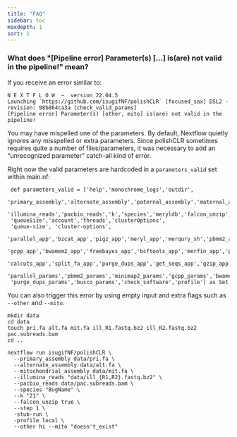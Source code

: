 ```yaml
---
title: "FAQ"
sidebar: toc
maxdepth: 1
sort: 1
---
```


### What does "[Pipeline error] Parameter(s) [...] is(are) not valid in the pipeline!" mean?

If you receive an error similar to:

```
N E X T F L O W  ~  version 22.04.5
Launching `https://github.com/isugifNF/polishCLR` [focused_sax] DSL2 - revision: 98b864ca3a [check_valid_params]
[Pipeline error] Parameter(s) [other, mito] is(are) not valid in the pipeline!
```

You may have mispelled one of the parameters. By default, Nextflow quietly ignores any misspelled or extra parameters. Since polishCLR sometimes requires quite a number of files/parameters, it was necessary to add an “unrecognized parameter” catch-all kind of error.

Right now the valid parameters are hardcoded in a `parameters_valid` set within main.nf:

```
 def parameters_valid = ['help','monochrome_logs','outdir', 
 'primary_assembly','alternate_assembly','paternal_assembly','maternal_assembly','mitochondrial_assembly', 
 'illumina_reads','pacbio_reads','k','species','meryldb','falcon_unzip','same_specimen','steptwo','step', 
 'queueSize','account','threads','clusterOptions', 
 'queue-size', 'cluster-options', 
 'parallel_app','bzcat_app','pigz_app','meryl_app','merqury_sh','pbmm2_app','minimap2_app','samtools_app', 
 'gcpp_app','bwamem2_app','freebayes_app','bcftools_app','merfin_app','pbcstat_app','hist_plot_py', 
 'calcuts_app','split_fa_app','purge_dups_app','get_seqs_app','gzip_app','busco_app','busco_lineage', 
 'parallel_params','pbmm2_params','minimap2_params','gcpp_params','bwamem2_params','freebayes_params', 
 'purge_dups_params','busco_params','check_software','profile'] as Set 
```

You can also trigger this error by using empty input and extra flags such as `--other` and `--mito`. 

```
mkdir data 
cd data
touch pri.fa alt.fa mit.fa ill_R1.fastq.bz2 ill_R2.fastq.bz2 pac.subreads.bam
cd ..

nextflow run isugifNF/polishCLR \
  --primary_assembly data/pri.fa \
  --alternate_assembly data/alt.fa \
  --mitochondrial_assembly data/mit.fa \
  --illumina_reads "data/ill_{R1,R2}.fastq.bz2" \
  --pacbio_reads data/pac.subreads.bam \
  --species "BugName" \
  --k "21" \
  --falcon_unzip true \
  --step 1 \
  -stub-run \
  -profile local \
  --other hi --mito "doesn't_exist"
```